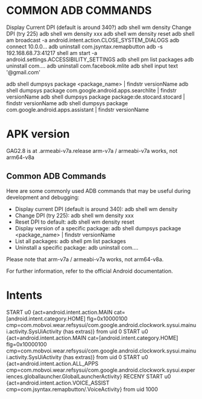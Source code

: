 # COMMON ADB COMMANDS
Display Current DPI (default is around 340?)
adb shell wm density
Change DPI (try 225)
adb shell wm density xxx
adb shell wm density reset
adb shell am broadcast -a android.intent.action.CLOSE_SYSTEM_DIALOGS
adb connect 10.0.0...
adb uninstall com.jsyntax.remapbutton
adb -s 192.168.68.73:41217 shell am start -a android.settings.ACCESSIBILITY_SETTINGS
adb shell pm list packages
adb uninstall com....
adb uninstall com.facebook.mlite
adb shell input text '@gmail.com'


adb shell dumpsys package <package_name> | findstr  versionName
adb shell dumpsys package com.google.android.apps.searchlite | findstr versionName
adb shell dumpsys package package:de.stocard.stocard | findstr versionName
adb shell dumpsys package com.google.android.apps.assistant | findstr versionName

# APK version
GAG2.8 is at .armeabi-v7a.release
arm-v7a / armeabi-v7a works, not arm64-v8a

## Common ADB Commands

Here are some commonly used ADB commands that may be useful during development and debugging:

- Display current DPI (default is around 340): adb shell wm density
- Change DPI (try 225): adb shell wm density xxx
- Reset DPI to default: adb shell wm density reset
- Display version of a specific package: adb shell dumpsys package <package_name> | findstr versionName
- List all packages: adb shell pm list packages
- Uninstall a specific package: adb uninstall com....

Please note that arm-v7a / armeabi-v7a works, not arm64-v8a.

For further information, refer to the official Android documentation.

# Intents
START u0 {act=android.intent.action.MAIN cat=[android.intent.category.HOME] flg=0x10000100 cmp=com.mobvoi.wear.refsysui/com.google.android.clockwork.sysui.mainui.activity.SysUiActivity (has extras)} from uid 0
START u0 {act=android.intent.action.MAIN cat=[android.intent.category.HOME] flg=0x10000100 cmp=com.mobvoi.wear.refsysui/com.google.android.clockwork.sysui.mainui.activity.SysUiActivity (has extras)} from uid 0
START u0 {act=android.intent.action.ALL_APPS cmp=com.mobvoi.wear.refsysui/com.google.android.clockwork.sysui.experiences.globallauncher.GlobalLauncherActivity} RECENY
START u0 {act=android.intent.action.VOICE_ASSIST cmp=com.jsyntax.remapbutton/.VoiceActivity} from uid 1000
